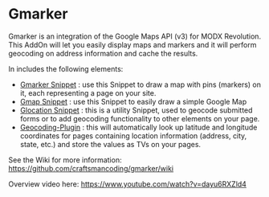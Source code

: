 Gmarker
=====

Gmarker is an integration of the Google Maps API (v3) for MODX Revolution. This AddOn will let you easily display maps and markers and it will perform geocoding on address information and cache the results.

In includes the following elements:

 * [Gmarker Snippet](https://github.com/craftsmancoding/gmarker/wiki/Gmarker-Snippet) : use this Snippet to draw a map with pins (markers) on it, each representing a page on your site.
 * [Gmap Snippet](https://github.com/craftsmancoding/gmarker/wiki/Gmap-Snippet) : use this Snippet to easily draw a simple Google Map
 * [Glocation Snippet](https://github.com/craftsmancoding/gmarker/wiki/Glocation-Snippet) : this is a utility Snippet, used to geocode submitted forms or to add geocoding functionality to other elements on your page.
 * [Geocoding-Plugin](https://github.com/craftsmancoding/gmarker/wiki/Geocoding-Plugin) : this will automatically look up latitude and longitude coordinates for pages containing location information (address, city, state, etc.) and store the values as TVs on your pages.

See the Wiki for more information: https://github.com/craftsmancoding/gmarker/wiki

Overview video here: https://www.youtube.com/watch?v=dayu6RXZld4